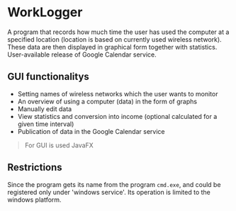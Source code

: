 # WorkLogger
A program that records how much time the user has used the computer at a specified location (location is based on currently used wireless network). These data are then displayed in graphical form together with statistics. User-available release of Google Calendar service.

## GUI functionalitys

* Setting names of wireless networks which the user wants to monitor
* An overview of using a computer (data) in the form of graphs
* Manually edit data
* View statistics and conversion into income (optional calculated for a given time interval)
* Publication of data in the Google Calendar service

>For GUI is used JavaFX

## Restrictions
Since the program gets its name from the program ```cmd.exe```, and could be registered only under 'windows service'. Its operation is limited to the windows platform.